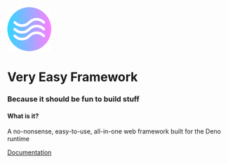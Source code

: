 <img src="vef.png" width="100" height="100">

# Very Easy Framework

### **Because it should be fun to build stuff**

#### What is it?

A no-nonsense, easy-to-use, all-in-one web framework built for the Deno runtime

[Documentation](https://vef.eliveffer.com)
